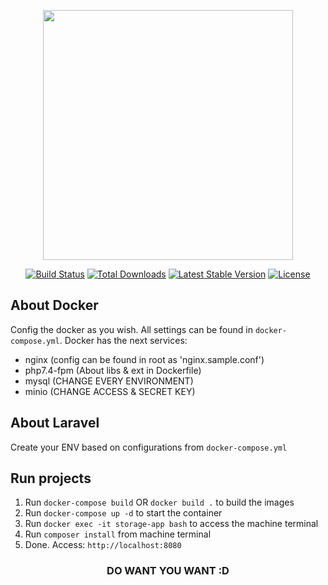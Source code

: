 <p align="center"><a href="https://laravel.com" target="_blank"><img src="https://raw.githubusercontent.com/laravel/art/master/logo-lockup/5%20SVG/2%20CMYK/1%20Full%20Color/laravel-logolockup-cmyk-red.svg" width="400"></a></p>

<p align="center">
<a href="https://travis-ci.org/laravel/framework"><img src="https://travis-ci.org/laravel/framework.svg" alt="Build Status"></a>
<a href="https://packagist.org/packages/laravel/framework"><img src="https://poser.pugx.org/laravel/framework/d/total.svg" alt="Total Downloads"></a>
<a href="https://packagist.org/packages/laravel/framework"><img src="https://poser.pugx.org/laravel/framework/v/stable.svg" alt="Latest Stable Version"></a>
<a href="https://packagist.org/packages/laravel/framework"><img src="https://poser.pugx.org/laravel/framework/license.svg" alt="License"></a>
</p>

## About Docker
Config the docker as you wish. All settings can be found in `docker-compose.yml`. Docker has the next services: 

- nginx (config can be found in root as 'nginx.sample.conf')
- php7.4-fpm (About libs & ext in Dockerfile)
- mysql (CHANGE EVERY ENVIRONMENT)
- minio (CHANGE ACCESS & SECRET KEY)

## About Laravel
Create your ENV based on configurations from `docker-compose.yml`

## Run projects
1. Run `docker-compose build` OR `docker build .` to build the images
2. Run `docker-compose up -d` to start the container
3. Run `docker exec -it storage-app bash` to access the machine terminal
4. Run `composer install` from machine terminal
5. Done. Access: `http://localhost:8080`

<h3 align="center">
DO WANT YOU WANT :D
</h3>
